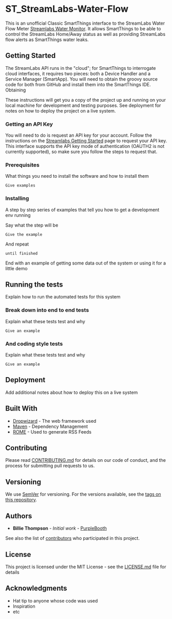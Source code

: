 # ST_StreamLabs-Water-Flow
This is an unofficial Classic SmartThings interface to the StreamLabs Water Flow Meter [Streamlabs Water Monitor](https://www.streamlabswater.com/). It allows SmartThings to be able to control the StreamLabs Home/Away status as well as providing StreamLabs flow alerts as SmartThings water leaks.
## Getting Started
The StreamLabs API runs in the "cloud"; for SmartThings to interrogate cloud interfaces, it requires two pieces: both a Device Handler and a Service Manager (SmartApp). You will need to obtain the groovy source code for both from GitHub and install them into the SmartThings IDE.
Obtaining

These instructions will get you a copy of the project up and running on your local machine for development and testing purposes. See deployment for notes on how to deploy the project on a live system.

### Getting an API Key
You will need to do is request an API key for your account. Follow the instructions on the [Streamlabs Getting Started](https://developer.streamlabswater.com/docs/getting-started.html) page to request your API key. This interface supports the API key mode of authentication (OAUTH2 is not currently supported), so make sure you follow the steps to request that.
### Prerequisites

What things you need to install the software and how to install them

```
Give examples
```

### Installing

A step by step series of examples that tell you how to get a development env running

Say what the step will be

```
Give the example
```

And repeat

```
until finished
```

End with an example of getting some data out of the system or using it for a little demo

## Running the tests

Explain how to run the automated tests for this system

### Break down into end to end tests

Explain what these tests test and why

```
Give an example
```

### And coding style tests

Explain what these tests test and why

```
Give an example
```

## Deployment

Add additional notes about how to deploy this on a live system

## Built With

* [Dropwizard](http://www.dropwizard.io/1.0.2/docs/) - The web framework used
* [Maven](https://maven.apache.org/) - Dependency Management
* [ROME](https://rometools.github.io/rome/) - Used to generate RSS Feeds

## Contributing

Please read [CONTRIBUTING.md](https://gist.github.com/PurpleBooth/b24679402957c63ec426) for details on our code of conduct, and the process for submitting pull requests to us.

## Versioning

We use [SemVer](http://semver.org/) for versioning. For the versions available, see the [tags on this repository](https://github.com/your/project/tags). 

## Authors

* **Billie Thompson** - *Initial work* - [PurpleBooth](https://github.com/PurpleBooth)

See also the list of [contributors](https://github.com/your/project/contributors) who participated in this project.

## License

This project is licensed under the MIT License - see the [LICENSE.md](LICENSE.md) file for details

## Acknowledgments

* Hat tip to anyone whose code was used
* Inspiration
* etc
<!--stackedit_data:
eyJoaXN0b3J5IjpbOTYxODY1NTk3LC00ODk3MjgzNzUsNjM5OD
YyNzEzLDY2NDg4MzE0NywtMTExNjg0MTI3NSwxMTM0NTc2NDcx
LDY0MTI3MTE2Ml19
-->